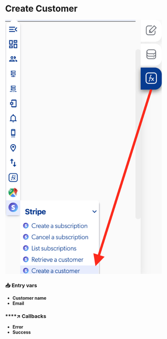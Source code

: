 # Create Customer

![](../../../.gitbook/assets/captura-de-pantalla-2020-02-10-a-la-s-14.52.21.png)



### 📥 Entry vars <a id="entry-vars"></a>

* **Customer name**
* **Email**

### \*\*\*\*↗ **Callbacks**

* **Error**
* **Success**

